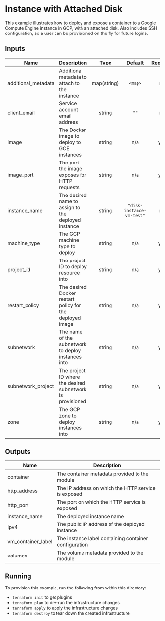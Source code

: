 # Instance with Attached Disk

This example illustrates how to deploy and expose a container to a Google Compute Engine instance in GCP, with an attached disk. Also includes SSH configuration, so a user can be provisioned on the fly for future logins.

<!-- BEGINNING OF PRE-COMMIT-TERRAFORM DOCS HOOK -->
## Inputs

| Name | Description | Type | Default | Required |
|------|-------------|:----:|:-----:|:-----:|
| additional\_metadata | Additional metadata to attach to the instance | map(string) | `<map>` | no |
| client\_email | Service account email address | string | `""` | no |
| image | The Docker image to deploy to GCE instances | string | n/a | yes |
| image\_port | The port the image exposes for HTTP requests | string | n/a | yes |
| instance\_name | The desired name to assign to the deployed instance | string | `"disk-instance-vm-test"` | no |
| machine\_type | The GCP machine type to deploy | string | n/a | yes |
| project\_id | The project ID to deploy resource into | string | n/a | yes |
| restart\_policy | The desired Docker restart policy for the deployed image | string | n/a | yes |
| subnetwork | The name of the subnetwork to deploy instances into | string | n/a | yes |
| subnetwork\_project | The project ID where the desired subnetwork is provisioned | string | n/a | yes |
| zone | The GCP zone to deploy instances into | string | n/a | yes |

## Outputs

| Name | Description |
|------|-------------|
| container | The container metadata provided to the module |
| http\_address | The IP address on which the HTTP service is exposed |
| http\_port | The port on which the HTTP service is exposed |
| instance\_name | The deployed instance name |
| ipv4 | The public IP address of the deployed instance |
| vm\_container\_label | The instance label containing container configuration |
| volumes | The volume metadata provided to the module |

<!-- END OF PRE-COMMIT-TERRAFORM DOCS HOOK -->

## Running

To provision this example, run the following from within this directory:

- `terraform init` to get plugins
- `terraform plan` to dry-run the infrastructure changes
- `terraform apply` to apply the infrastructure changes
- `terraform destroy` to tear down the created infrastructure
